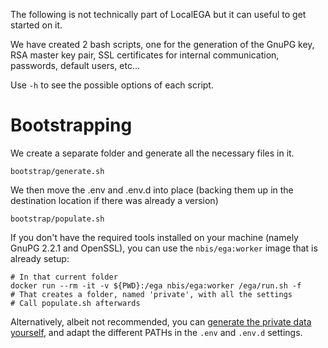 The following is not technically part of LocalEGA but it can useful to
get started on it.

We have created 2 bash scripts, one for the generation of the GnuPG
key, RSA master key pair, SSL certificates for internal communication,
passwords, default users, etc...

Use `-h` to see the possible options of each script.


# Bootstrapping

We create a separate folder and generate all the necessary files in it.

	bootstrap/generate.sh
	
We then move the .env and .env.d into place (backing them up in the
destination location if there was already a version)

	bootstrap/populate.sh
	

If you don't have the required tools installed on your machine (namely GnuPG 2.2.1 and OpenSSL), you can use the `nbis/ega:worker` image that is already setup:

	# In that current folder
	docker run --rm -it -v ${PWD}:/ega nbis/ega:worker /ega/run.sh -f
	# That creates a folder, named 'private', with all the settings
	# Call populate.sh afterwards
	

Alternatively, albeit not recommended, you
can [generate the private data yourself](info.md), and adapt the
different PATHs in the `.env` and `.env.d` settings.
